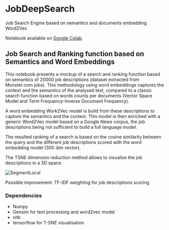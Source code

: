 # JobDeepSearch
Job Search Engine based on semantics and documents embedding Word2Vec


Notebook available on [Google Colab](https://colab.research.google.com/drive/1TbudtYymDFseL9JOs2dYlMmwLdSs9xmn).

## Job Search and Ranking function based on Semantics and Word Embeddings

This notebook presents a mockup of a search and ranking function based on semantics of 20000 job descriptions (dataset extracted from Monster.com jobs).
This methodology using word embeddings captures the context and the semantics of the analysed text, compared to a classic search function based on words counts per documents (Vector Space Model and Term Frequency-Inverse Document Frequency).

A word embedding Work2Vec model is build from these descriptions to capture the semantics and the context.
This model is then enriched with a generic Word2Vec model based on a Google News corpus, the job descriptions being not sufficient to build a full language model.

The resulted ranking of a search is based on the cosine similarity between the query and the different job descriptions scored with the word embedding model (300 dim vector).

The TSNE dimension reduction method allows to visualise the job descriptions in a 3D space. 

![SegmentLocal](tensorboard.gif "segment")

Possible improvement: TF-IDF weighting for job descriptions scoring

### Dependencies
- Numpy
- Gensim for text processing and word2vec model
- nltk
- tensorflow for T-SNE visualisation
